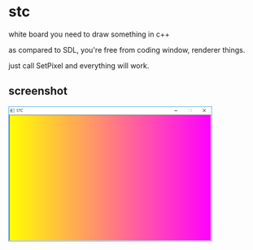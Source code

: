 # stc
white board you need to draw something in c++

as compared to SDL, you're free from coding window, renderer things.

just call SetPixel and everything will work.

## screenshot
<img src="Untitled-1.png" width="400">


